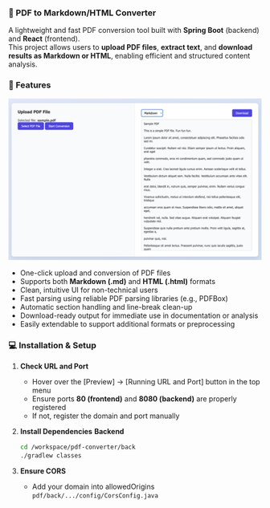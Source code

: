 ### 📄 PDF to Markdown/HTML Converter
A lightweight and fast PDF conversion tool built with **Spring Boot** (backend) and **React** (frontend).  
This project allows users to **upload PDF files**, **extract text**, and **download results as Markdown or HTML**, enabling efficient and structured content analysis.

### 🚀 Features
![Preview](./images/preview.png)
- One-click upload and conversion of PDF files
- Supports both **Markdown (.md)** and **HTML (.html)** formats
- Clean, intuitive UI for non-technical users
- Fast parsing using reliable PDF parsing libraries (e.g., PDFBox)
- Automatic section handling and line-break clean-up
- Download-ready output for immediate use in documentation or analysis
- Easily extendable to support additional formats or preprocessing

### 💻 Installation & Setup
1. **Check URL and Port**
    - Hover over the [Preview] → [Running URL and Port] button in the top menu
    - Ensure ports **80 (frontend)** and **8080 (backend)** are properly registered
    - If not, register the domain and port manually

2. **Install Dependencies**
   **Backend**
   ```bash
   cd /workspace/pdf-converter/back
   ./gradlew classes
   ```

3. **Ensure CORS**
   - Add your domain into allowedOrigins `pdf/back/.../config/CorsConfig.java`
   

